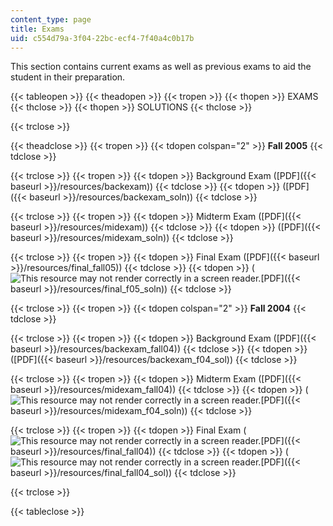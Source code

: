 ```yaml
---
content_type: page
title: Exams
uid: c554d79a-3f04-22bc-ecf4-7f40a4c0b17b
---
```


This section contains current exams as well as previous exams to aid the student in their preparation.

{{< tableopen >}}
{{< theadopen >}}
{{< tropen >}}
{{< thopen >}}
EXAMS
{{< thclose >}}
{{< thopen >}}
SOLUTIONS
{{< thclose >}}

{{< trclose >}}

{{< theadclose >}}
{{< tropen >}}
{{< tdopen colspan="2" >}}
**Fall 2005**
{{< tdclose >}}

{{< trclose >}}
{{< tropen >}}
{{< tdopen >}}
Background Exam ([PDF]({{< baseurl >}}/resources/backexam))
{{< tdclose >}}
{{< tdopen >}}
([PDF]({{< baseurl >}}/resources/backexam_soln))
{{< tdclose >}}

{{< trclose >}}
{{< tropen >}}
{{< tdopen >}}
Midterm Exam ([PDF]({{< baseurl >}}/resources/midexam))
{{< tdclose >}}
{{< tdopen >}}
([PDF]({{< baseurl >}}/resources/midexam_soln))
{{< tdclose >}}

{{< trclose >}}
{{< tropen >}}
{{< tdopen >}}
Final Exam ([PDF]({{< baseurl >}}/resources/final_fall05))
{{< tdclose >}}
{{< tdopen >}}
(![This resource may not render correctly in a screen reader.](/images/inacessible.gif)[PDF]({{< baseurl >}}/resources/final_f05_soln))
{{< tdclose >}}

{{< trclose >}}
{{< tropen >}}
{{< tdopen colspan="2" >}}
**Fall 2004**
{{< tdclose >}}

{{< trclose >}}
{{< tropen >}}
{{< tdopen >}}
Background Exam ([PDF]({{< baseurl >}}/resources/backexam_fall04))
{{< tdclose >}}
{{< tdopen >}}
([PDF]({{< baseurl >}}/resources/backexam_f04_sol))
{{< tdclose >}}

{{< trclose >}}
{{< tropen >}}
{{< tdopen >}}
Midterm Exam ([PDF]({{< baseurl >}}/resources/midexam_fall04))
{{< tdclose >}}
{{< tdopen >}}
(![This resource may not render correctly in a screen reader.](/images/inacessible.gif)[PDF]({{< baseurl >}}/resources/midexam_f04_soln))
{{< tdclose >}}

{{< trclose >}}
{{< tropen >}}
{{< tdopen >}}
Final Exam (![This resource may not render correctly in a screen reader.](/images/inacessible.gif)[PDF]({{< baseurl >}}/resources/final_fall04))
{{< tdclose >}}
{{< tdopen >}}
(![This resource may not render correctly in a screen reader.](/images/inacessible.gif)[PDF]({{< baseurl >}}/resources/final_fall04_sol))
{{< tdclose >}}

{{< trclose >}}

{{< tableclose >}}